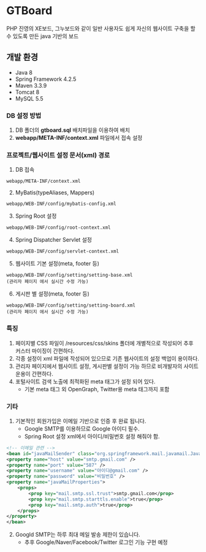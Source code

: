# GTBoard
PHP 진영의 XE보드, 그누보드와 같이 일반 사용자도 쉽게 자신의 웹사이트 구축을 할 수 있도록 만든 java 기반의 보드

## 개발 환경
- Java 8
- Spring Framework 4.2.5
- Maven 3.3.9
- Tomcat 8
- MySQL 5.5

### DB 설정 방법
1. DB 폴더의 **gtboard.sql** 배치파일을 이용하여 배치
2. **webapp/META-INF/context.xml** 파일에서 접속 설정

### 프로젝트/웹사이트 설정 문서(xml) 경로
1. DB 접속
```
webapp/META-INF/context.xml
```
2. MyBatis(typeAliases, Mappers)
```
webapp/WEB-INF/config/mybatis-config.xml
```
3. Spring Root 설정
```
webapp/WEB-INF/config/root-context.xml
```
4. Spring Dispatcher Servlet 설정
```
webapp/WEB-INF/config/servlet-context.xml
```
5. 웹사이트 기본 설정(meta, footer 등)
```
webapp/WEB-INF/config/setting/setting-base.xml
(관리자 페이지 에서 실시간 수정 가능)
```
6. 게시판 별 설정(meta, footer 등)
```
webapp/WEB-INF/config/setting/setting-board.xml
(관리자 페이지 에서 실시간 수정 가능)
```

### 특징
1. 페이지별 CSS 파일이 /resources/css/skins 폴더에 개별적으로 작성되어 추후 커스터 마이징이 간편하다.
2. 각종 설정이 xml 파일에 작성되어 있으므로 기존 웹사이트의 설정 백업이 용이하다.
3. 관리자 페이지에서 웹사이트 설정, 게시판별 설정이 가능 하므로 비개발자의 사이트 운용이 간편하다.
4. 포털사이트 검색 노출에 최적화된 meta 태그가 설정 되어 있다.
	- 기본 meta 태그 외 OpenGraph, Twitter용 meta 태그까지 포함

### 기타
1. 기본적인 회원가입은 이메일 기반으로 인증 후 완료 됩니다.
	- Google SMTP를 이용하므로 Google 아이디 필수.
	- Spring Root 설정 xml에서 아이디/비밀번호 설정 해줘야 함.
``` xml
<!-- 이메일 관련 -->
<bean id="javaMailSender" class="org.springframework.mail.javamail.JavaMailSenderImpl">
<property name="host" value="smtp.gmail.com" />
<property name="port" value="587" />
<property name="username" value="아이디@gmail.com" />
<property name="password" value="비밀번호" />
<property name="javaMailProperties">
	<props>
		<prop key="mail.smtp.ssl.trust">smtp.gmail.com</prop>
		<prop key="mail.smtp.starttls.enable">true</prop>
		<prop key="mail.smtp.auth">true</prop>
	</props>
</property>
</bean>
```
2. Googld SMTP는 하루 최대 메일 발송 제한이 있습니다.
	- 추후 Google/Naver/Facebook/Twitter 로그인 기능 구현 예정